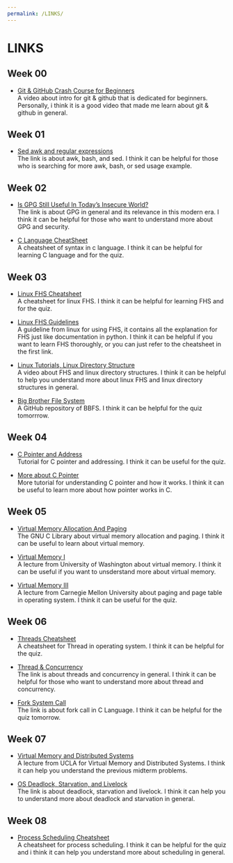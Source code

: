 ```yaml
---
permalink: /LINKS/
---
```

# LINKS
## Week 00
* [Git & GitHub Crash Course for Beginners](https://www.youtube.com/watch?v=SWYqp7iY_Tc) <br> A video about intro for git & github that is dedicated for beginners. 
Personally, i think it is a good video that made me learn about git & github in general.
## Week 01
* [Sed awk and regular expressions](https://eriqande.github.io/eca-bioinf-handbook/sed-awk-and-regular-expressions.html) <br> The link is about awk, bash, and sed. 
I think it can be helpful for those who is searching for more awk, bash, or sed usage example.
## Week 02
* [Is GPG Still Useful In Today’s Insecure World?](https://www.liquidweb.com/kb/is-gpg-still-useful-in-todays-insecure-world/) <br> The link is about GPG in general and its relevance in this modern era. I think it can be helpful for those who want to understand more about GPG and security.

* [C Language CheatSheet](https://www.codewithharry.com/blogpost/c-cheatsheet) <br> A cheatsheet of syntax in c language. I think it can be helpful for learning C language and for the quiz.
## Week 03
* [Linux FHS Cheatsheet](https://cheatography.com/adam-hendry/cheat-sheets/linux-fhs/) <br> A cheatsheet for linux FHS. I think it can be helpful for learning FHS and for the quiz.

* [Linux FHS Guidelines](https://refspecs.linuxfoundation.org/FHS_3.0/fhs-3.0.pdf) <br> A guideline from linux for using FHS, it contains all the explanation for FHS just like documentation in python. I think it can be helpful if you want to learn FHS thoroughly, or you can just refer to the cheatsheet in the first link.

* [Linux Tutorials, Linux Directory Structure](https://www.youtube.com/watch?v=yWiUPWHljWg) <br> A video about FHS and linux directory structures. I think it can be helpful to help you understand more about linux FHS and linux directory structures in general.

* [Big Brother File System](https://gist.github.com/c4milo/1950644) <br> A GitHub repository of BBFS. I think it can be helpful for the quiz tomorrrow.

## Week 04
* [C Pointer and Address](https://beginnersbook.com/2014/01/c-pointers/) <br> Tutorial for C pointer and addressing. I think it can be useful for the quiz.

* [More about C Pointer](https://www.guru99.com/c-pointers.html) <br> More tutorial for understanding C pointer and how it works. I think it can be useful to learn more about how pointer works in C.

## Week 05
* [Virtual Memory Allocation And Paging](https://ftp.gnu.org/old-gnu/Manuals/glibc-2.2.3/html_chapter/libc_3.html) <br> The GNU C Library about virtual memory allocation and paging. I think it can be useful to learn about virtual memory.

* [Virtual Memory I](https://courses.cs.washington.edu/courses/cse410/17wi/lectures/CSE410-L22-vm-I_17wi_ink.pdf) <br> A lecture from University of Washington about virtual memory. I think it can be useful if you want to unsderstand more about virtual memory.

* [Virtual Memory III](https://course.ece.cmu.edu/~ece740/f13/lib/exe/fetch.php?media=onur-447-spring13-lecture18-virtual-memory-iii-afterlecture.pdf) <br> A lecture from Carnegie Mellon University about paging and page table in operating system. I think it can be useful for the quiz.

## Week 06
* [Threads  Cheatsheet](https://github.com/okeeffed/cheat-sheets/blob/master/COMP3520-OS/3-Threads.md) <br> A cheatsheet for Thread in operating system. I think it can be helpful for the quiz.

* [Thread & Concurrency](https://applied-programming.github.io/Operating-Systems-Notes/3-Threads-and-Concurrency/) <br> The link is about threads and concurrency in general. I think it can be helpful for those who want to understand more about thread and concurrency.

* [Fork System Call](https://www.geeksforgeeks.org/fork-system-call/) <br> The link is about fork call in C Language. I think it can be helpful for the quiz tomorrow.

## Week 07
* [Virtual Memory and Distributed Systems](http://web.cs.ucla.edu/classes/winter12/cs111/scribe/15e/) <br> A lecture from UCLA for Virtual Memory and Distributed Systems. I think it can help you understand the previous midterm problems.

* [OS Deadlock, Starvation, and Livelock](https://www.geeksforgeeks.org/deadlock-starvation-and-livelock/) <br> The link is about deadlock, starvation and livelock. I think it can help you to understand more about deadlock and starvation in general.

## Week 08
* [Process Scheduling Cheatsheet](https://cheatography.com/mitali/cheat-sheets/1-process-scheduling/) <br> A cheatsheet for process scheduling. I think it can be helpful for the quiz and i think it can help you understand more about scheduling in general.

